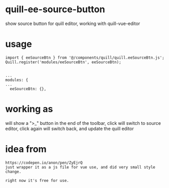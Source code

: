 # quill-ee-source-button
  show source button for quill editor, working with quill-vue-editor

# usage 
    import { eeSourceBtn } from '@/components/quill/quill.eeSourceBtn.js';
    Quill.register('modules/eeSourceBtn', eeSourceBtn);
  
  
    ...
    modules: {
    ...
      eeSourceBtn: {},
    
    
# working as
will show a ">_" button in the end of the toolbar, click will switch to source editor, click again will switch back, and update the quill editor



# idea from  
    https://codepen.io/anon/pen/ZyEjrQ
    just wrapper it as a js file for vue use, and did very small style change.

    right now it's free for use.
